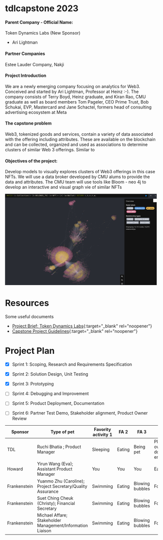 # tdlcapstone 2023

#### Parent Company - Official Name:
Token Dynamics Labs (New Sponsor)
- Ari Lightman

#### Partner Companies
Estee Lauder Company, Nakji




#### Project Introduction
We are a newly emerging company focusing on analytics for Web3. Conceived and started by Ari Lightman, Professor at Heinz :-). The company consists of Terry Boyd, Heinz graduate, and Kiran Rao, CMU graduate as well as board members Tom Pageler, CEO Prime Trust, Bob Schukai, EVP, Mastercard and Jane Schactel, formers head of consulting advertising ecosystem at Meta

#### The capstone problem
Web3, tokenized goods and services, contain a variety of data associated with the offering including attributes. These are available on the blockchain and can be collected, organized and used as associations to determine clusters of similar Web 3 offerings. Similar to

#### Objectives of the project:
Develop models to visually explores clusters of Web3 offerings in this case NFTs. We will use a data broker developed by CMU alums to provide the data and attributes. The CMU team will use tools like Bloom - neo 4j to develop an interactive and visual graph vie of similar NFTs

<img src="img/neo4j_graphdb.jpg" alt="funny dog picture" width="500" height="300">


# Resources
Some useful documents
- [Project Brief: Token Dynamics Labs](docs/token-dynamics-labs.pdf){:target="_blank" rel="noopener"}
- [Capstone Project Guidelines](Sdocs/23-Capstone-Handbook-2022-2023.pdf){:target="_blank" rel="noopener"}

# Project Plan
- [x] Sprint 1: Scoping, Research and Requirements Specification
- [x] Sprint 2: Solution Design, Unit Testing
- [x] Sprint 3: Prototyping 
- [ ] Sprint 4: Debugging and Improvement
- [ ] Sprint 5: Product Deployment, Documentation
- [ ] Sprint 6: Partner Test Demo, Stakeholder alignment, Product Owner Review


<!-- #### Project Advisor
- Samuel Perl

#### Project team
- Ruchi Bhatia ; Product Manager
- Yirun Wang (Eva); Assistant Product Manager
- Yuanmo Zhu (Caroline); Project Secretary/Quality Assurance
- Suet Ching Cheuk (Christy); Financial Secretary
- Michael Affare; Stakeholder Management/Information Liaison -->


| Sponsor      | Type of pet | Favority activity 1 | FA 2   | FA 3            | FA 4                                |
|--------------|-------------|---------------------|--------|-----------------|-------------------------------------|
| TDL          | Ruchi Bhatia ; Product Manager         | Sleeping            | Eating | Being pet       | Plotting to overthow dog empire     |
| Howard       | Yirun Wang (Eva); Assistant Product Manager         | You                 | You    | You             | Eating                              |
| Frankenstein | Yuanmo Zhu (Caroline); Project Secretary/Quality Assurance        | Swimming            | Eating | Blowing bubbles | Forgetting                          |
| Frankenstein | Suet Ching Cheuk (Christy); Financial Secretary       | Swimming            | Eating | Blowing bubbles | Forgetting                          |
| Frankenstein | Michael Affare; Stakeholder Management/Information Liaison        | Swimming            | Eating | Blowing bubbles | Forgetting                          |

<!-- 
# About me
Hi!  I really like data.  And I like visualizations.  So I guess you can say that I like data visualizations!

# What I hope to learn
All the things - obviously. Maybe I want to make a list of all the things.  If so, I can do so in Markdown like this: 

1. List item #1
2. List item #2
3. List item #3

or...

- List item #1
- List item #2
- List item #3

# Portfolio

# Examples
You can keep this section for stuff from in-class demos or your other work, or remove it. 

## Assignment: [Visualizing overnment Debt](visualizing-government-debt)
For this assignment, make sure you set up and link to a new page.  This page is linking to a new Markdown document called `visualizing-government-debt.md`.  For links to Markdown files in your repository, you can just include the name of the page without the `.md` extension. 

## Assignment 3&4: [Critique by Design](critique-by-design)
For this assignment, make sure you set up and link to a new page.  This page is linking to a new Markdown document called `critique-by-design.md`.  

## Final project
Here it might be helpful to include a high-level description of your final project. 
[Part I](final-project-part-one)
[Part II](final-project-part-two)
Part III(final-project-part-three) -->





<!-- ---
## Other stuff you can do (you can remove this section - it's just for your reference.)

### Changing text

You can change text, like this: 

**Here's some bold** text.  Here's some *italic* text. Here's some ~~strikethrough~~ text. 

### Creating tables

You can build tables like this: 

| Name         | Type of pet | Favority activity 1 | FA 2   | FA 3            | FA 4                                |
|--------------|-------------|---------------------|--------|-----------------|-------------------------------------|
| Eli          | cat         | Sleeping            | Eating | Being pet       | Plotting to overthow dog empire     |
| Howard       | dog         | You                 | You    | You             | Eating                              |
| Frankenstein | fish        | Swimming            | Eating | Blowing bubbles | Forgetting                          |

An easy-to-use template generator tool [can be found here](https://www.tablesgenerator.com/markdown_tables)

You can use different headings, like this: 

# Here's a large title (H1)
## Here's a subtitle (H2)
### ...and so on (H3)
You get the idea - just don't forget the space between the # and your title.  `#Title` won't work, but `# Title` will. 

### Adding images

Here's an example of how to add an image to my portfolio.  

![funny dog picture](funny-dog-unsplash.jpg)
> Photo by <a href="https://unsplash.com/pt-br/@charlesdeluvio?utm_source=unsplash&utm_medium=referral&utm_content=creditCopyText">charlesdeluvio</a> on <a href="https://unsplash.com/photos/K4mSJ7kc0As?utm_source=unsplash&utm_medium=referral&utm_content=creditCopyText">Unsplash</a>
  

Alternately, you can set the size of the image using just a bit of HTML: 

<img src="funny-dog-unsplash.jpg" width="200"/>

Remember that you'll need to upload the image into your repository, or include a link to the image somewhere else.  

### Setting up a separate page

So here's the code you'll need to add to your own site to create a second page. 

1. First, create a new page in your repository (for example, dataviz1.md)
2. Next, add a link to that page by inserting the following into your readme.md page:

`[title](dataviz)` or `[dataviz](https://cmustudent.github.io/portfolio/dataviz.html)` or `[CMU](https://www.cmu.edu)`

Any of those formats will work. Here's some examples of working links: 

`[title](dataviz)` = [title](dataviz)  
`[dataviz](https://cmustudent.github.io/portfolio/dataviz.html)` = [dataviz](https://cmustudent.github.io/portfolio/dataviz.html)  
`[CMU](https://www.cmu.edu)` = [CMU](https://www.cmu.edu)   

Make sure to check these from your publicly accessible URL to make sure they're working correctly (not from the preview tab). 

Looking for more?  A nice Markdown guide [can be found here](https://www.markdownguide.org/cheat-sheet/) -->
